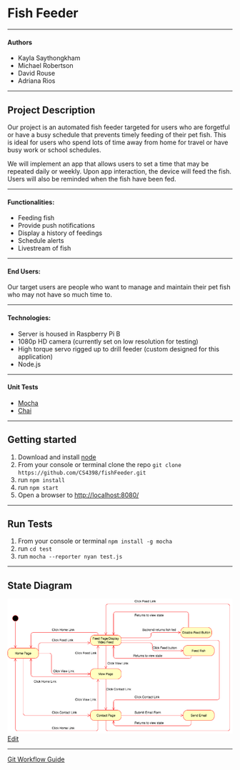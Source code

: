 # Fish Feeder

---

#### Authors
- Kayla Saythongkham
- Michael Robertson
- David Rouse
- Adriana Rios

---

## Project Description
Our project is an automated fish feeder targeted for users who are forgetful or have a busy schedule that prevents timely feeding of their pet fish. This is ideal for users who spend lots of time away from home for travel or have busy work or school schedules. 

We will implement an app that allows users to set a time that may be repeated daily or weekly. Upon app interaction, the device will feed the fish. Users will also be reminded when the fish have been fed. 

--- 

#### Functionalities:

- Feeding fish
- Provide push notifications
- Display a history of feedings
- Schedule alerts
- Livestream of fish

---

#### End Users:

Our target users are people who want to manage and maintain their pet fish who may not have so much time to. 

---

#### Technologies:

- Server is housed in Raspberry Pi B
- 1080p HD camera (currently set on low resolution for testing)
- High torque servo rigged up to drill feeder (custom designed for this application)
- Node.js

---

#### Unit Tests

- [Mocha](https://mochajs.org/)
- [Chai](http://chaijs.com/api/bdd/)

---

## Getting started

1. Download and install [node](https://nodejs.org/en/)
2. From your console or terminal clone the repo `git clone https://github.com/CS4398/fishFeeder.git`
3. run `npm install`
4. run `npm start`
5. Open a browser to [http://localhost:8080/](http://localhost:8080/)

---

## Run Tests

1. From your console or terminal `npm install -g mocha`
2. run `cd test`
3. run `mocha --reporter nyan test.js`

---
## State Diagram

![State Diagram](https://github.com/CS4398/fishFeeder/blob/master/State%20Chart.png)
[Edit](https://www.draw.io/#HCS4398%2FfishFeeder%2Fmaster%2FState%20Chart.xml)

---

[Git Workflow Guide](https://github.com/CS4398/fishFeeder/wiki/Git-Workflow-Guide)

